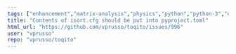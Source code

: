 ```yaml
---
tags: ["enhancement","matrix-analysis","physics","python","python-3","quantum","quantum-computing","quantum-information","unitaryhack"]
title: "Contents of isort.cfg should be put into pyproject.toml"
html_url: "https://github.com/vprusso/toqito/issues/996"
user: "vprusso"
repo: "vprusso/toqito"
---
```


